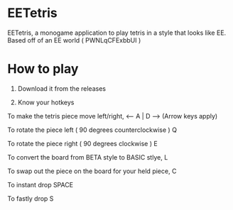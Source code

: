 # EETetris
EETetris, a monogame application to play tetris in a style that looks like EE. Based off of an EE world ( PWNLqCFExbbUI )

# How to play
1) Download it from the releases

2) Know your hotkeys

To make the tetris piece move left/right,
<-- A | D --> (Arrow keys apply)

To rotate the piece left ( 90 degrees counterclockwise )
Q

To rotate the piece right ( 90 degrees clockwise )
E

To convert the board from BETA style to BASIC stlye,
L

To swap out the piece on the board for your held piece,
C

To instant drop
SPACE

To fastly drop
S